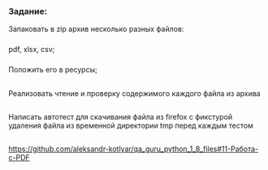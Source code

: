 ### Задание:


Запаковать в zip архив несколько разных файлов: 
###
  pdf, 
  xlsx, 
  csv;
  ###
  

Положить его в ресурсы;

##


Реализовать чтение и проверку содержимого каждого файла из архива

##


Написать автотест для скачивания файла из firefox с фикстурой удаления файла из временной директории tmp перед каждым тестом

##


https://github.com/aleksandr-kotlyar/qa_guru_python_1_8_files#11-Работа-с-PDF
